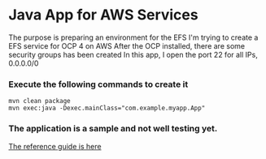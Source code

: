 # Java App for AWS Services

The purpose is preparing an environment for the EFS
I'm trying to create a EFS service for OCP 4 on AWS
After the OCP installed, there are some security groups has been created
In this app, I open the port 22 for all IPs, 0.0.0.0/0


### Execute the following commands to create it
```
mvn clean package
mvn exec:java -Dexec.mainClass="com.example.myapp.App"
```

### The application is a sample and not well testing yet.


[The reference guide is here](https://docs.aws.amazon.com/sdk-for-java/latest/developer-guide/examples-ec2-instances.html)
